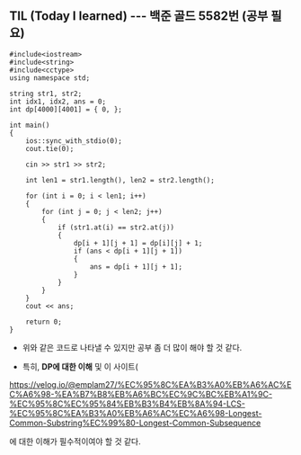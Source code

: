 ## TIL (Today I learned) --- 백준 골드 5582번 (공부 필요) 

```
#include<iostream>
#include<string>
#include<cctype>
using namespace std;

string str1, str2;
int idx1, idx2, ans = 0;
int dp[4000][4001] = { 0, };

int main()
{
	ios::sync_with_stdio(0);
	cout.tie(0);

	cin >> str1 >> str2;

	int len1 = str1.length(), len2 = str2.length();

	for (int i = 0; i < len1; i++)
	{
		for (int j = 0; j < len2; j++)
		{
			if (str1.at(i) == str2.at(j))
			{
				dp[i + 1][j + 1] = dp[i][j] + 1;
				if (ans < dp[i + 1][j + 1])
				{
					ans = dp[i + 1][j + 1];
				}
			}
		}
	}
	cout << ans;

	return 0;
}

```

* 위와 같은 코드로 나타낼 수 있지만 공부 좀 더 많이 해야 할 것 같다. 

* 특히, **DP에 대한 이해** 및 이 사이트(

https://velog.io/@emplam27/%EC%95%8C%EA%B3%A0%EB%A6%AC%EC%A6%98-%EA%B7%B8%EB%A6%BC%EC%9C%BC%EB%A1%9C-%EC%95%8C%EC%95%84%EB%B3%B4%EB%8A%94-LCS-%EC%95%8C%EA%B3%A0%EB%A6%AC%EC%A6%98-Longest-Common-Substring%EC%99%80-Longest-Common-Subsequence

에 대한 이해가 필수적이여야 할 것 같다. 

